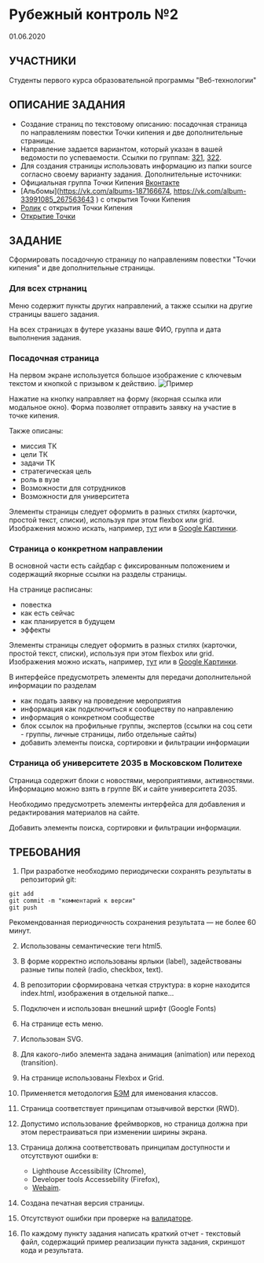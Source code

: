 # Рубежный контроль №2
01.06.2020
## УЧАСТНИКИ
Студенты первого курса образовательной программы "Веб-технологии"
## ОПИСАНИЕ ЗАДАНИЯ
* Создание страниц по текстовому описанию: посадочная страница по направлениям повестки Точки кипения и две дополнительные страницы.
* Направление задается вариантом, который указан в вашей ведомости по успеваемости. Ссылки по группам: [321](https://docs.google.com/spreadsheets/d/1M8INQUANI1W7B-jV0uJTg1cImmRhlN3lj54HOIFswnA/), [322](https://docs.google.com/spreadsheets/d/1i9jjWOgjJ9nFKk880niIAEhuJrLW27DVl7L7-FKNEw0/).
* Для создания страницы использовать информацию из папки source согласно своему варианту задания.
Дополнительные источники:
* Официальная группа Точки Кипения [Вконтакте](https://vk.com/utkmospolytech)
* [Альбомы](https://vk.com/albums-187166674, https://vk.com/album-33991085_267563643 ) с открытия Точки Кипения
* [Ролик](https://vk.com/videos-187166674?z=video-187166674_456239018) с открытия Точки Кипения 
* [Открытие Точки](https://vk.com/videos-187166674?z=video-187166674_456239017)
## ЗАДАНИЕ

Сформировать посадочную страницу по направлениям повестки "Точки кипения" и две дополнительные страницы.

### Для всех стрнаниц

Меню содержит пункты других направлений, а также ссылки на другие страницы вашего задания.

На всех страницах в футере указаны ваше ФИО, группа и дата выполнения задания.

### Посадочная страница

На первом экране используется большое изображение с ключевым текстом и кнопкой с призывом к действию.
![Пример](https://i.imgur.com/kwAIicT.png)

Нажатие на кнопку направляет на форму (якорная ссылка или модальное окно). Форма позволяет отправить заявку на участие в точке кипения.

Также описаны:
* миссия ТК
* цели ТК
* задачи ТК
* стратегическая цель
* роль в вузе
* Возможности для сотрудников
* Возможности для университета

Элементы страницы следует оформить в разных стилях (карточки, простой текст, списки), используя при этом flexbox или grid.
Изображения можно искать, например, [тут](https://www.pexels.com/ru-ru/) или в [Google Картинки](https://www.google.ru/imghp).

### Страница о конкретном направлении

В основной части есть сайдбар с фиксированным положением и содержащий якорные ссылки на разделы страницы.

На странице расписаны:
* повестка
* как есть сейчас
* как планируется в будущем
* эффекты

Элементы страницы следует оформить в разных стилях (карточки, простой текст, списки), используя при этом flexbox или grid.
Изображения можно искать, например, [тут](https://www.pexels.com/ru-ru/) или в [Google Картинки](https://www.google.ru/imghp).

В интерфейсе предусмотреть элементы для передачи дополнительной информации по разделам
* как подать заявку на проведение мероприятия
* информация как подключиться к сообществу по направлению
* информация о конкретном сообществе
* блок ссылок на профильные группы, экспертов (ссылки на соц сети - группы, личные страницы, либо отдельные сайты)
* добавить элементы поиска, сортировки и фильтрации информации

### Страница об университете 2035 в Московском Политехе

Страница содержит блоки с новостями, мероприятиями, активностями. Информацию можно взять в группе ВК и сайте университета 2035.

Необходимо предусмотреть элементы интерфейса для добавления и редактирования материалов на сайте.

Добавить элементы поиска, сортировки и фильтрации информации.

## ТРЕБОВАНИЯ
1. При разработке необходимо периодически сохранять результаты в репозиторий git:
```
git add
git commit -m "комментарий к версии"
git push
```
Рекомендованная периодичность сохранения результата — не более 60 минут.

2. Использованы семантические теги html5.

3. В форме корректно использованы ярлыки (label), задействованы разные типы полей (radio, checkbox, text).

4. В репозитории сформирована четкая структура: в корне находится index.html, изображения в отдельной папке...

5. Подключен и использован внешний шрифт (Google Fonts)

6. На странице есть меню.

7. Использован SVG.

8. Для какого-либо элемента задана анимация (animation) или переход (transition).

9. На странице использованы Flexbox и Grid.

10. Применяется методология [БЭМ](https://ru.bem.info/) для именования классов.

11. Страница соответствует принципам отзывчивой верстки (RWD).

12. Допустимо использование фреймворков, но страница должна при этом перестраиваться при изменении ширины экрана.

13. Страница должна соответствовать принципам доступности и отсутствуют ошибки в:
    * Lighthouse Accessibility (Chrome),
    * Developer tools Accessebility (Firefox),
    * [Webaim](https://wave.webaim.org/).

14. Создана печатная версия страницы.

15. Отсутствуют ошибки при проверке на [валидаторе](https://validator.w3.org/).

16. По каждому пункту задания написать краткий отчет - текстовый файл, содержащий пример реализации пункта задания, скриншот кода и результата.
